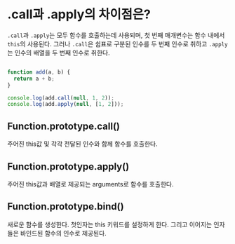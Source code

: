 # .call과 .apply의 차이점은?

`.call`과 `.apply`는 모두 함수를 호출하는데 사용되며, 첫 번째 매개변수는 함수 내에서 `this`의 사용된다. 
그러나 `.call`은 쉼표로 구분된 인수를 두 번째 인수로 취하고  `.apply`는 인수의 배열을 두 번째 인수로 취한다.

```js

function add(a, b) {
  return a + b;
}

console.log(add.call(null, 1, 2));
console.log(add.apply(null, [1, 2]));

```

## Function.prototype.call()

주어진 this값 및 각각 전달된 인수와 함께 함수를 호출한다.

## Function.prototype.apply()

주어진 this값과 배열로 제공되는 arguments로 함수를 호출한다.

## Function.prototype.bind()

새로운 함수를 생성한다. 첫인자는 this 키워드를 설정하게 한다. 그리고 이어지는 인자들은 바인드된 함수의 인수로 제공된다.
